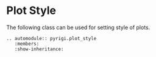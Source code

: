 # Plot Style

The following class can be used for setting style of plots.

```{eval-rst}
.. automodule:: pyrigi.plot_style
   :members:
   :show-inheritance:
```
